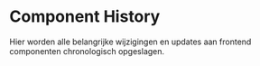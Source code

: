 # Component History

Hier worden alle belangrijke wijzigingen en updates aan frontend componenten chronologisch opgeslagen.
